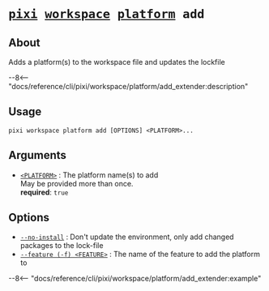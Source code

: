 <!--- This file is autogenerated. Do not edit manually! -->
# <code>[pixi](../../../pixi.md) [workspace](../../workspace.md) [platform](../platform.md) add</code>

## About
Adds a platform(s) to the workspace file and updates the lockfile

--8<-- "docs/reference/cli/pixi/workspace/platform/add_extender:description"

## Usage
```
pixi workspace platform add [OPTIONS] <PLATFORM>...
```

## Arguments
- <a id="arg-<PLATFORM>" href="#arg-<PLATFORM>">`<PLATFORM>`</a>
:  The platform name(s) to add
<br>May be provided more than once.
<br>**required**: `true`

## Options
- <a id="arg---no-install" href="#arg---no-install">`--no-install`</a>
:  Don't update the environment, only add changed packages to the lock-file
- <a id="arg---feature" href="#arg---feature">`--feature (-f) <FEATURE>`</a>
:  The name of the feature to add the platform to

--8<-- "docs/reference/cli/pixi/workspace/platform/add_extender:example"
